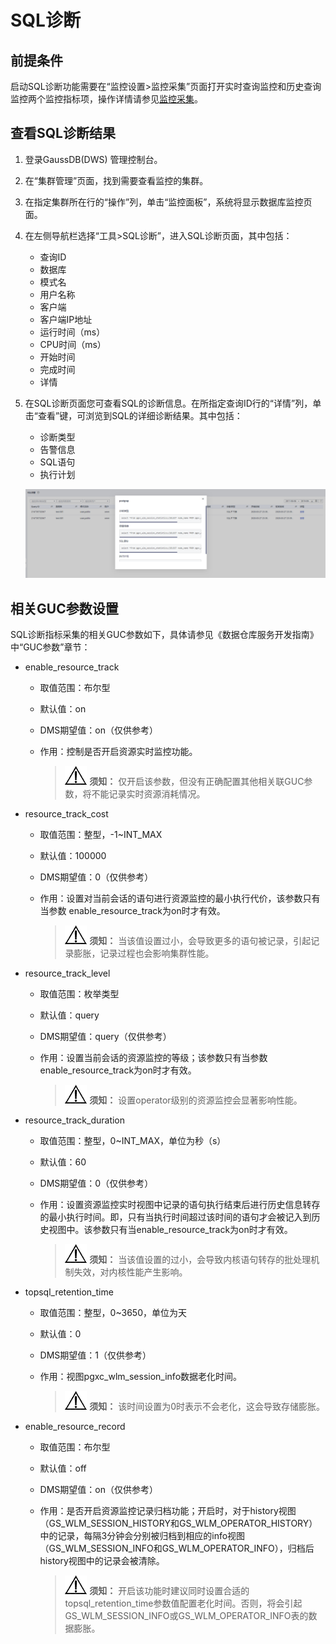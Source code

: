 # SQL诊断<a name="ZH-CN_TOPIC_0000001455916997"></a>

## 前提条件<a name="section319918146483"></a>

启动SQL诊断功能需要在“监控设置\>监控采集”页面打开实时查询监控和历史查询监控两个监控指标项，操作详情请参见[监控采集](监控设置.md#zh-cn_topic_0000001076708691_section149871230683)。

## 查看SQL诊断结果<a name="zh-cn_topic_0000001076708521_section754243519236"></a>

1.  登录GaussDB\(DWS\) 管理控制台。
2.  在“集群管理”页面，找到需要查看监控的集群。
3.  在指定集群所在行的“操作”列，单击“监控面板”，系统将显示数据库监控页面。
4.  在左侧导航栏选择“工具\>SQL诊断”，进入SQL诊断页面，其中包括：
    -   查询ID
    -   数据库
    -   模式名
    -   用户名称
    -   客户端
    -   客户端IP地址
    -   运行时间（ms）
    -   CPU时间（ms）
    -   开始时间
    -   完成时间
    -   详情

5.  在SQL诊断页面您可查看SQL的诊断信息。在所指定查询ID行的“详情”列，单击“查看”键，可浏览到SQL的详细诊断结果。其中包括：

    -   诊断类型
    -   告警信息
    -   SQL语句
    -   执行计划

    ![](figures/42.png)


## 相关GUC参数设置<a name="zh-cn_topic_0000001076708521_section3665174263916"></a>

SQL诊断指标采集的相关GUC参数如下，具体请参见《数据仓库服务开发指南》中“GUC参数”章节：

-   enable\_resource\_track
    -   取值范围：布尔型
    -   默认值：on
    -   DMS期望值：on（仅供参考）
    -   作用：控制是否开启资源实时监控功能。

        >![](public_sys-resources/icon-notice.gif) **须知：** 
        >仅开启该参数，但没有正确配置其他相关联GUC参数，将不能记录实时资源消耗情况。


-   resource\_track\_cost
    -   取值范围：整型，-1\~INT\_MAX
    -   默认值：100000
    -   DMS期望值：0（仅供参考）
    -   作用：设置对当前会话的语句进行资源监控的最小执行代价，该参数只有当参数 enable\_resource\_track为on时才有效。

        >![](public_sys-resources/icon-notice.gif) **须知：** 
        >当该值设置过小，会导致更多的语句被记录，引起记录膨胀，记录过程也会影响集群性能。


-   resource\_track\_level
    -   取值范围：枚举类型
    -   默认值：query
    -   DMS期望值：query（仅供参考）
    -   作用：设置当前会话的资源监控的等级；该参数只有当参数enable\_resource\_track为on时才有效。

        >![](public_sys-resources/icon-notice.gif) **须知：** 
        >设置operator级别的资源监控会显著影响性能。


-   resource\_track\_duration
    -   取值范围：整型，0\~INT\_MAX，单位为秒（s）
    -   默认值：60
    -   DMS期望值：0（仅供参考）
    -   作用：设置资源监控实时视图中记录的语句执行结束后进行历史信息转存的最小执行时间。即，只有当执行时间超过该时间的语句才会被记入到历史视图中。该参数只有当enable\_resource\_track为on时才有效。

        >![](public_sys-resources/icon-notice.gif) **须知：** 
        >当该值设置的过小，会导致内核语句转存的批处理机制失效，对内核性能产生影响。


-   topsql\_retention\_time
    -   取值范围：整型，0\~3650，单位为天
    -   默认值：0
    -   DMS期望值：1（仅供参考）
    -   作用：视图pgxc\_wlm\_session\_info数据老化时间。

        >![](public_sys-resources/icon-notice.gif) **须知：** 
        >该时间设置为0时表示不会老化，这会导致存储膨胀。


-   enable\_resource\_record
    -   取值范围：布尔型
    -   默认值：off
    -   DMS期望值：on（仅供参考）
    -   作用：是否开启资源监控记录归档功能；开启时，对于history视图（GS\_WLM\_SESSION\_HISTORY和GS\_WLM\_OPERATOR\_HISTORY）中的记录，每隔3分钟会分别被归档到相应的info视图（GS\_WLM\_SESSION\_INFO和GS\_WLM\_OPERATOR\_INFO），归档后history视图中的记录会被清除。

        >![](public_sys-resources/icon-notice.gif) **须知：** 
        >开启该功能时建议同时设置合适的topsql\_retention\_time参数值配置老化时间。否则，将会引起GS\_WLM\_SESSION\_INFO或GS\_WLM\_OPERATOR\_INFO表的数据膨胀。



